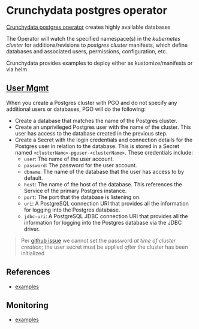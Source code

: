 # Crunchydata postgres operator

[Crunchydata postgres operator](https://github.com/CrunchyData/postgres-operator) creates highly available databases

The Operator will watch the specified namespace(s) in the
_kubernetes cluster_ for additions/revisions to _postgres cluster_ manifests,
which define databases and associated users, permissions, configuration, etc.

Crunchydata provides examples to deploy either as kustomize/manifests or via helm

## [User Mgmt](https://access.crunchydata.com/documentation/postgres-operator/v5/architecture/user-management/)

When you create a Postgres cluster with PGO and do not specify any additional users or databases, PGO will do the following:

- Create a database that matches the name of the Postgres cluster.
- Create an unprivileged Postgres user with the name of the cluster.
  This user has access to the database created in the previous step.
- Create a Secret with the login credentials and connection details for the Postgres user in relation to the database.
  This is stored in a Secret named `<clusterName>-pguser-<clusterName>`. These credentials include:
  - `user`: The name of the user account.
  - `password`: The password for the user account.
  - `dbname`: The name of the database that the user has access to by default.
  - `host`: The name of the host of the database. This references the Service of the primary Postgres instance.
  - `port`: The port that the database is listening on.
  - `uri`: A PostgreSQL connection URI that provides all the information for logging into the Postgres database.
  - `jdbc-uri`: A PostgreSQL JDBC connection URI that provides all the information for logging into the Postgres database via the JDBC driver.

> Per [github issue](https://github.com/CrunchyData/postgres-operator/issues/2861) we cannot set the password _at time of cluster creation_; the user secret must be applied _after_ the cluster has been initialized

## References

- [examples](https://github.com/CrunchyData/postgres-operator-examples)

## Monitoring

- [examples](https://github.com/CrunchyData/postgres-operator-examples/tree/main/kustomize/monitoring)
